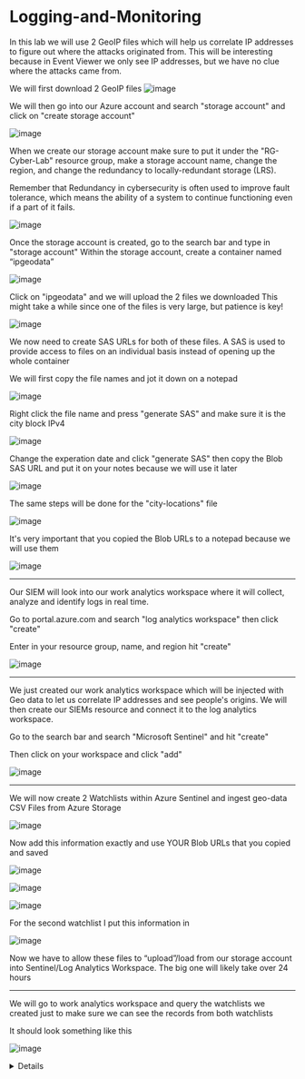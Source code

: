 # Logging-and-Monitoring

In this lab we will use 2 GeoIP files which will help us correlate IP addresses to figure out where the attacks originated from. 
This will be interesting because in Event Viewer we only see IP addresses, but we have no clue where the attacks came from. 


We will first download 2 GeoIP files 
![image](https://user-images.githubusercontent.com/112146207/231026643-50acaa3b-3f83-4467-b6ee-49cf28ee2225.png)

We will then go into our Azure account and search "storage account" and click on "create storage account"

![image](https://user-images.githubusercontent.com/112146207/231028070-1e083867-7a13-4d6f-b4d7-a68c387c0ee5.png)

When we create our storage account make sure to put it under the "RG-Cyber-Lab" resource group, make a storage account name, change the region, and change the redundancy to locally-redundant storage (LRS).

Remember that Redundancy in cybersecurity is often used to improve fault tolerance, which means the ability of a system to continue functioning even if a part of it fails.

![image](https://user-images.githubusercontent.com/112146207/231028783-ea7691e8-3f53-4533-852d-4e86d36b566c.png)


Once the storage account is created, go to the search bar and type in "storage account" 
Within the storage account, create a container named “ipgeodata”

![image](https://user-images.githubusercontent.com/112146207/231030560-acfa43e5-4d3e-4319-becb-5e9bf0dd42df.png)

Click on "ipgeodata" and we will upload the 2 files we downloaded
This might take a while since one of the files is very large, but patience is key! 

![image](https://user-images.githubusercontent.com/112146207/231031297-24b3618d-59af-49ae-b564-7397895b5cb9.png)

We now need to create SAS URLs for both of these files.
A SAS is used to provide access to files on an individual basis instead of opening up the whole container

We will first copy the file names and jot it down on a notepad 

![image](https://user-images.githubusercontent.com/112146207/231032762-02446bd7-f2ae-4378-acea-31c8029c4083.png)

Right click the file name and press "generate SAS" and make sure it is the city block IPv4 

![image](https://user-images.githubusercontent.com/112146207/231033022-3a06ba97-7561-408a-9fb0-cd340e02744d.png)

Change the experation date and click "generate SAS" then copy the Blob SAS URL and put it on your notes because we will use it later

![image](https://user-images.githubusercontent.com/112146207/231033594-d39d112c-3a55-4bc2-9a05-e3336d00f910.png)

The same steps will be done for the "city-locations" file

![image](https://user-images.githubusercontent.com/112146207/231034805-cc50ffd3-0c0b-4862-959b-ec9c1275a094.png)

It's very important that you copied the Blob URLs to a notepad because we will use them

![image](https://user-images.githubusercontent.com/112146207/231035113-37153ffd-7b20-4039-89e0-32fa03063cd6.png)

---

Our SIEM will look into our work analytics workspace where it will collect, analyze and identify logs in real time. 

Go to portal.azure.com and search "log analytics workspace" then click "create"

Enter in your resource group, name, and region
hit "create"

![image](https://user-images.githubusercontent.com/112146207/231041157-07ff8690-0e94-4d1a-8855-b0a13f2ae6ca.png)

---

We just created our work analytics workspace which will be injected with Geo data to let us correlate IP addresses and see people's origins. We will then create our SIEMs resource and connect it to the log analytics workspace. 

Go to the search bar and search "Microsoft Sentinel" and hit "create" 

Then click on your workspace and click "add" 

![image](https://user-images.githubusercontent.com/112146207/231042846-4b76998a-cc03-4c4c-9568-174d36763b7b.png)

---
We will now create 2 Watchlists within Azure Sentinel and ingest geo-data CSV Files from Azure Storage

![image](https://user-images.githubusercontent.com/112146207/231043926-67b9a1bc-b5cf-4b74-81bc-2370a8901560.png)

Now add this information exactly and use YOUR Blob URLs that you copied and saved 

![image](https://user-images.githubusercontent.com/112146207/231044304-b37eee42-396e-4d38-a3b7-24f2d6062360.png)

![image](https://user-images.githubusercontent.com/112146207/231045193-e4b86e10-1d9f-43a7-98da-d447ddcb1955.png)

![image](https://user-images.githubusercontent.com/112146207/231052913-3c103c38-3ee6-4f4c-9efa-8d3832d7252a.png)

For the second watchlist I put this information in

![image](https://user-images.githubusercontent.com/112146207/231053907-bdec4f66-2204-4310-8cd4-0ead229d4c39.png)

Now we have to allow these files to “upload”/load from our storage account into Sentinel/Log Analytics Workspace. The big one will likely take over 24 hours

---
We will go to work analytics workspace and query the watchlists we created just to make sure we can see the records from both watchlists 

It should look something like this

![image](https://user-images.githubusercontent.com/112146207/231058252-685c7062-26c7-427d-970d-34c9fe2d851a.png)

<details close>

---
In this section we will create a Linux VM, and we're going to configure the Windows security event logs from our Windows machine, and the syslog logs from our Linux machine to send to our log analytics workspace. In additional to the VM, we will also configure logging for the NSG (AKA the mini firewalls) and we're going to send flow logs into the log analytics workspace. 

  
To create another Virtual Machine in Azure, use the same Region, Resource Group, and VNet as the previous VM, and name it "linux-vm". 
Avoid choosing B1s for the VM size as it may stop creating logs during a DDoS attack. 
Use a username and password for authentication instead of SSH keys to restrict access. 
Lastly, open up the NSG to all traffic to allow for inbound and outbound traffic control.
  
![image](https://user-images.githubusercontent.com/112146207/231915269-71d8b02a-9a26-4606-80a6-15b9e2dbfb3e.png)
![image](https://user-images.githubusercontent.com/112146207/231915347-62f9b7dc-8417-407e-8c89-868c9030add0.png)


---
 
To enhance the security of your Azure environment, there are three steps that we will take. 
First, enable Microsoft Defender for Cloud for your Log Analytics Workspace. 
 
![image](https://user-images.githubusercontent.com/112146207/231920040-942a930e-8b64-4e57-a570-1c061285996c.png)
   
![image](https://user-images.githubusercontent.com/112146207/231926363-08254f1f-16cb-4063-b121-98b233bd2e3c.png)
 
Make sure everything is checked off and that you have your resource group, subscription, and your log analytics workspace info.
![image](https://user-images.githubusercontent.com/112146207/231927395-28eb3a69-932b-4460-8cad-6641401e2528.png)

---

Second, enable Defender Plans for both VMs and SQL Instances on VMs to detect and respond to potential security threats. 

  
  
  
  Finally, enable data collection for all events to ensure that you're receiving comprehensive security alerts and logs. 
These steps will help you stay proactive and better protect your Azure resources from potential cyber attacks.
  
 
